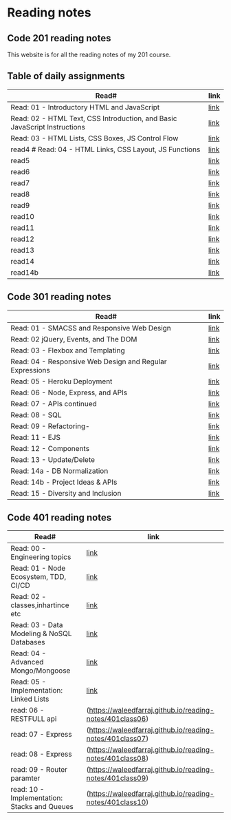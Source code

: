 
# Reading notes

## Code 201 reading notes

This website is for all the reading notes of my 201 course.

## Table of daily assignments 

Read#  | link
---------|--------
Read: 01 - Introductory HTML and JavaScript|[link](https://waleedfarraj.github.io/reading-notes/class01)
Read: 02 - HTML Text, CSS Introduction, and Basic JavaScript Instructions |[link](https://waleedfarraj.github.io/reading-notes/class02)
 Read: 03 - HTML Lists, CSS Boxes, JS Control Flow  |[link](https://waleedfarraj.github.io/reading-notes/class03)
read4 # Read: 04 - HTML Links, CSS Layout, JS Functions   |[link](https://waleedfarraj.github.io/reading-notes/class04)
read5      |[link](https://waleedfarraj.github.io/reading-notes/class05)
read6      |[link](https://waleedfarraj.github.io/reading-notes/class06)
read7      |[link](https://waleedfarraj.github.io/reading-notes/class07)
read8      |[link](https://waleedfarraj.github.io/reading-notes/class08)
read9      |[link](https://waleedfarraj.github.io/reading-notes/class09)
read10     |[link](https://waleedfarraj.github.io/reading-notes/class10)
read11     |[link](https://waleedfarraj.github.io/reading-notes/class11)
read12     |[link](https://waleedfarraj.github.io/reading-notes/class12)
read13     |[link](https://waleedfarraj.github.io/reading-notes/class13)
read14     |[link](https://waleedfarraj.github.io/reading-notes/class14a)
read14b    |[link](https://waleedfarraj.github.io/reading-notes/class14b)

## Code 301 reading notes
Read#  | link
---------|--------
Read: 01 - SMACSS and Responsive Web Design  |[link](https://waleedfarraj.github.io/reading-notes/301class01)
Read: 02  jQuery, Events, and The DOM   |[link](https://waleedfarraj.github.io/reading-notes/301class02)
Read: 03 - Flexbox and Templating   |[link](https://waleedfarraj.github.io/reading-notes/301class03)
Read: 04 - Responsive Web Design and Regular Expressions   |[link](https://waleedfarraj.github.io/reading-notes/301class04)
Read: 05 - Heroku Deployment  |[link](https://waleedfarraj.github.io/reading-notes/301class05)
Read: 06 - Node, Express, and APIs   |[link](https://waleedfarraj.github.io/reading-notes/301class06)
Read: 07 - APIs continued   |[link](https://waleedfarraj.github.io/reading-notes/301class07)
Read: 08 - SQL   |[link](https://waleedfarraj.github.io/reading-notes/301class08)
Read: 09 - Refactoring- |[link](https://waleedfarraj.github.io/reading-notes/301class09)
Read: 11 - EJS |[link](https://waleedfarraj.github.io/reading-notes/301class10)
Read: 12 - Components  |[link](https://waleedfarraj.github.io/reading-notes/301class12)
Read: 13 - Update/Delete  |[link](https://waleedfarraj.github.io/reading-notes/301class13)
Read: 14a - DB Normalization   |[link](https://waleedfarraj.github.io/reading-notes/301class14a)
Read: 14b - Project Ideas & APIs  |[link](https://waleedfarraj.github.io/reading-notes/301class14b)
Read: 15 - Diversity and Inclusion  |[link](https://waleedfarraj.github.io/reading-notes/301class15)

## Code 401 reading notes
Read#  | link
---------|--------
Read: 00 - Engineering topics |[link](https://waleedfarraj.github.io/reading-notes/401class00)
Read: 01 - Node Ecosystem, TDD, CI/CD |[link](https://waleedfarraj.github.io/reading-notes/401class01)
Read: 02 - classes,inhartince etc |[link](https://waleedfarraj.github.io/reading-notes/401class02)
Read: 03 -  Data Modeling & NoSQL Databases|[link](https://waleedfarraj.github.io/reading-notes/401class03)
Read: 04 - Advanced Mongo/Mongoose|[link](https://waleedfarraj.github.io/reading-notes/401class04)
Read: 05 - Implementation: Linked Lists|[link](https://waleedfarraj.github.io/reading-notes/401class05)
read: 06 - RESTFULL api | (https://waleedfarraj.github.io/reading-notes/401class06)
read: 07 - Express | (https://waleedfarraj.github.io/reading-notes/401class07)
read: 08 - Express | (https://waleedfarraj.github.io/reading-notes/401class08)
read: 09 - Router paramter | (https://waleedfarraj.github.io/reading-notes/401class09) 
read: 10 - Implementation: Stacks and Queues| (https://waleedfarraj.github.io/reading-notes/401class10) 

